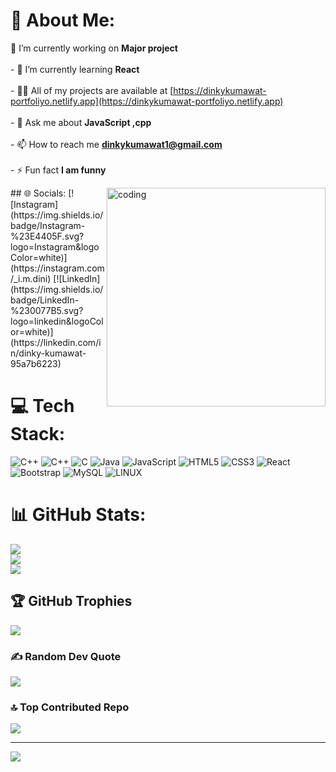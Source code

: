 # 💫 About Me:
🔭 I’m currently working on **Major project**<br><br>- 🌱 I’m currently learning **React**<br><br>- 👨‍💻 All of my projects are available at [https://dinkykumawat-portfoliyo.netlify.app](https://dinkykumawat-portfoliyo.netlify.app)<br><br>- 💬 Ask me about **JavaScript ,cpp**<br><br>- 📫 How to reach me **dinkykumawat1@gmail.com**<br><br>- ⚡ Fun fact **I am funny**

<img align="right" alt="coding"  width="350" src="https://res.cloudinary.com/practicaldev/image/fetch/s--2bZIjPGC--/c_limit%2Cf_auto%2Cfl_progressive%2Cq_66%2Cw_880/https://dev-to-uploads.s3.amazonaws.com/i/d4tvukbt5mra37cvwklk.gif">
## 🌐 Socials:
[![Instagram](https://img.shields.io/badge/Instagram-%23E4405F.svg?logo=Instagram&logoColor=white)](https://instagram.com/_i.m.dini) [![LinkedIn](https://img.shields.io/badge/LinkedIn-%230077B5.svg?logo=linkedin&logoColor=white)](https://linkedin.com/in/dinky-kumawat-95a7b6223) 

# 💻 Tech Stack:
![C++](https://img.shields.io/badge/c++-%2300599C.svg?style=for-the-badge&logo=c%2B%2B&logoColor=white) ![C++](https://img.shields.io/badge/c++-%2300599C.svg?style=for-the-badge&logo=c%2B%2B&logoColor=white) ![C](https://img.shields.io/badge/c-%2300599C.svg?style=for-the-badge&logo=c&logoColor=white) ![Java](https://img.shields.io/badge/java-%23ED8B00.svg?style=for-the-badge&logo=java&logoColor=white) ![JavaScript](https://img.shields.io/badge/javascript-%23323330.svg?style=for-the-badge&logo=javascript&logoColor=%23F7DF1E) ![HTML5](https://img.shields.io/badge/html5-%23E34F26.svg?style=for-the-badge&logo=html5&logoColor=white) ![CSS3](https://img.shields.io/badge/css3-%231572B6.svg?style=for-the-badge&logo=css3&logoColor=white) ![React](https://img.shields.io/badge/react-%2320232a.svg?style=for-the-badge&logo=react&logoColor=%2361DAFB) ![Bootstrap](https://img.shields.io/badge/bootstrap-%23563D7C.svg?style=for-the-badge&logo=bootstrap&logoColor=white) ![MySQL](https://img.shields.io/badge/mysql-%2300f.svg?style=for-the-badge&logo=mysql&logoColor=white) ![LINUX](https://img.shields.io/badge/Linux-FCC624?style=for-the-badge&logo=linux&logoColor=black)
# 📊 GitHub Stats:
![](https://github-readme-stats.vercel.app/api?username=kumawatdinky1&theme=dark&hide_border=false&include_all_commits=false&count_private=false)<br/>
![](https://github-readme-streak-stats.herokuapp.com/?user=kumawatdinky1&theme=dark&hide_border=false)<br/>
![](https://github-readme-stats.vercel.app/api/top-langs/?username=kumawatdinky1&theme=dark&hide_border=false&include_all_commits=false&count_private=false&layout=compact)

## 🏆 GitHub Trophies
![](https://github-profile-trophy.vercel.app/?username=kumawatdinky1&theme=radical&no-frame=false&no-bg=false&margin-w=4)

### ✍️ Random Dev Quote
![](https://quotes-github-readme.vercel.app/api?type=vetical&theme=radical)

### 🔝 Top Contributed Repo
![](https://github-contributor-stats.vercel.app/api?username=kumawatdinky1&limit=5&theme=dark&combine_all_yearly_contributions=true)

---
[![](https://visitcount.itsvg.in/api?id=kumawatdinky1&icon=0&color=0)](https://visitcount.itsvg.in)

<!-- Proudly created with GPRM ( https://gprm.itsvg.in ) -->

